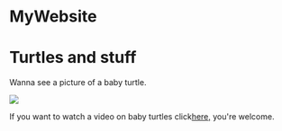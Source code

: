 # MyWebsite
<!DOCTYPE html>
<html lang="en">

<meta charset="utf-8">
<title>Turtle Website</title>

<body>
   <h1>Turtles and stuff</h1>
   <p>Wanna see a picture of a baby turtle.</p>
<img src="lilturtle.jpg">
<p>If you want to watch a video on baby turtles click<a href="https://www.youtube.com/watch?v=T8eGw1oyYoQ">here,</a> you're welcome.</p>
<link href="Style.css"rel="stylesheet"type="text/css"/>
</body>

</html>
